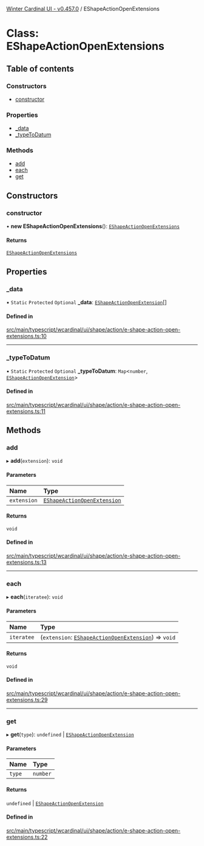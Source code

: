 [Winter Cardinal UI - v0.457.0](../index.md) / EShapeActionOpenExtensions

# Class: EShapeActionOpenExtensions

## Table of contents

### Constructors

- [constructor](EShapeActionOpenExtensions.md#constructor)

### Properties

- [\_data](EShapeActionOpenExtensions.md#_data)
- [\_typeToDatum](EShapeActionOpenExtensions.md#_typetodatum)

### Methods

- [add](EShapeActionOpenExtensions.md#add)
- [each](EShapeActionOpenExtensions.md#each)
- [get](EShapeActionOpenExtensions.md#get)

## Constructors

### constructor

• **new EShapeActionOpenExtensions**(): [`EShapeActionOpenExtensions`](EShapeActionOpenExtensions.md)

#### Returns

[`EShapeActionOpenExtensions`](EShapeActionOpenExtensions.md)

## Properties

### \_data

▪ `Static` `Protected` `Optional` **\_data**: [`EShapeActionOpenExtension`](../interfaces/EShapeActionOpenExtension.md)[]

#### Defined in

[src/main/typescript/wcardinal/ui/shape/action/e-shape-action-open-extensions.ts:10](https://github.com/winter-cardinal/winter-cardinal-ui/blob/v0.457.0/src/main/typescript/wcardinal/ui/shape/action/e-shape-action-open-extensions.ts#L10)

___

### \_typeToDatum

▪ `Static` `Protected` `Optional` **\_typeToDatum**: `Map`\<`number`, [`EShapeActionOpenExtension`](../interfaces/EShapeActionOpenExtension.md)\>

#### Defined in

[src/main/typescript/wcardinal/ui/shape/action/e-shape-action-open-extensions.ts:11](https://github.com/winter-cardinal/winter-cardinal-ui/blob/v0.457.0/src/main/typescript/wcardinal/ui/shape/action/e-shape-action-open-extensions.ts#L11)

## Methods

### add

▸ **add**(`extension`): `void`

#### Parameters

| Name | Type |
| :------ | :------ |
| `extension` | [`EShapeActionOpenExtension`](../interfaces/EShapeActionOpenExtension.md) |

#### Returns

`void`

#### Defined in

[src/main/typescript/wcardinal/ui/shape/action/e-shape-action-open-extensions.ts:13](https://github.com/winter-cardinal/winter-cardinal-ui/blob/v0.457.0/src/main/typescript/wcardinal/ui/shape/action/e-shape-action-open-extensions.ts#L13)

___

### each

▸ **each**(`iteratee`): `void`

#### Parameters

| Name | Type |
| :------ | :------ |
| `iteratee` | (`extension`: [`EShapeActionOpenExtension`](../interfaces/EShapeActionOpenExtension.md)) => `void` |

#### Returns

`void`

#### Defined in

[src/main/typescript/wcardinal/ui/shape/action/e-shape-action-open-extensions.ts:29](https://github.com/winter-cardinal/winter-cardinal-ui/blob/v0.457.0/src/main/typescript/wcardinal/ui/shape/action/e-shape-action-open-extensions.ts#L29)

___

### get

▸ **get**(`type`): `undefined` \| [`EShapeActionOpenExtension`](../interfaces/EShapeActionOpenExtension.md)

#### Parameters

| Name | Type |
| :------ | :------ |
| `type` | `number` |

#### Returns

`undefined` \| [`EShapeActionOpenExtension`](../interfaces/EShapeActionOpenExtension.md)

#### Defined in

[src/main/typescript/wcardinal/ui/shape/action/e-shape-action-open-extensions.ts:22](https://github.com/winter-cardinal/winter-cardinal-ui/blob/v0.457.0/src/main/typescript/wcardinal/ui/shape/action/e-shape-action-open-extensions.ts#L22)
